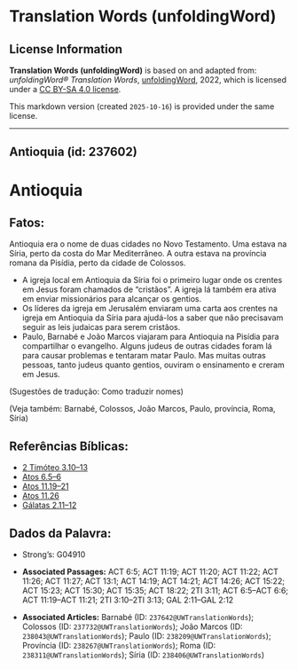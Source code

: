 # Translation Words (unfoldingWord)

## License Information

**Translation Words (unfoldingWord)** is based on and adapted from: _unfoldingWord® Translation Words_, [unfoldingWord](https://unfoldingword.org/utw), 2022, which is licensed under a [CC BY-SA 4.0 license](https://creativecommons.org/licenses/by-sa/4.0/legalcode.en).

This markdown version (created `2025-10-16`) is provided under the same license.



--------------------------------

## Antioquia (id: 237602)

Antioquia
=========

Fatos:
------

Antioquia era o nome de duas cidades no Novo Testamento. Uma estava na Síria, perto da costa do Mar Mediterrâneo. A outra estava na província romana da Pisídia, perto da cidade de Colossos.

* A igreja local em Antioquia da Síria foi o primeiro lugar onde os crentes em Jesus foram chamados de “cristãos”. A igreja lá também era ativa em enviar missionários para alcançar os gentios.
* Os líderes da igreja em Jerusalém enviaram uma carta aos crentes na igreja em Antioquia da Síria para ajudá\-los a saber que não precisavam seguir as leis judaicas para serem cristãos.
* Paulo, Barnabé e João Marcos viajaram para Antioquia na Pisídia para compartilhar o evangelho. Alguns judeus de outras cidades foram lá para causar problemas e tentaram matar Paulo. Mas muitas outras pessoas, tanto judeus quanto gentios, ouviram o ensinamento e creram em Jesus.

(Sugestões de tradução: Como traduzir nomes)

(Veja também: Barnabé, Colossos, João Marcos, Paulo, província, Roma, Síria)

Referências Bíblicas:
---------------------

* [2 Timóteo 3\.10–13](https://ref.ly/2Tim3:10-2Tim3:13)
* [Atos 6\.5–6](https://ref.ly/Acts6:5-Acts6:6)
* [Atos 11\.19–21](https://ref.ly/Acts11:19-Acts11:21)
* [Atos 11\.26](https://ref.ly/Acts11:26)
* [Gálatas 2\.11–12](https://ref.ly/Gal2:11-Gal2:12)

Dados da Palavra:
-----------------

* Strong’s: G04910

* **Associated Passages:** ACT 6:5; ACT 11:19; ACT 11:20; ACT 11:22; ACT 11:26; ACT 11:27; ACT 13:1; ACT 14:19; ACT 14:21; ACT 14:26; ACT 15:22; ACT 15:23; ACT 15:30; ACT 15:35; ACT 18:22; 2TI 3:11; ACT 6:5–ACT 6:6; ACT 11:19–ACT 11:21; 2TI 3:10–2TI 3:13; GAL 2:11–GAL 2:12
* **Associated Articles:** Barnabé (ID: `237642@UWTranslationWords`); Colossos (ID: `237732@UWTranslationWords`); João Marcos (ID: `238043@UWTranslationWords`); Paulo (ID: `238209@UWTranslationWords`); Província (ID: `238267@UWTranslationWords`); Roma (ID: `238311@UWTranslationWords`); Síria (ID: `238406@UWTranslationWords`)

